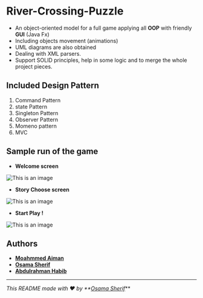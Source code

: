 # River-Crossing-Puzzle
- An object-oriented model for a full game applying all **OOP** with friendly **GUI** (Java Fx) 
- Including objects movement (animations)
- UML diagrams are also obtained
- Dealing with XML parsers.
- Support SOLID principles, help in some logic and to merge the whole project pieces.

## Included Design Pattern 
1. Command Pattern
2. state  Pattern
3. Singleton Pattern
4. Observer Pattern
5. Momeno pattern
6. MVC

## Sample run of the game
- **Welcome screen**

 ![This is an image](https://github.com/osamasherif22/River-Crossing-Puzzle/blob/master/Game_scenes/Welcome_screen.PNG) 
 
- **Story Choose screen**

 ![This is an image](https://github.com/osamasherif22/River-Crossing-Puzzle/blob/master/Game_scenes/Story_choose.PNG) 
 
- **Start Play !**

 ![This is an image](https://github.com/osamasherif22/River-Crossing-Puzzle/blob/master/Game_scenes/Game_screen.PNG) 


## Authors
- **[Moahmmed Aiman](https://github.com/MohammedAimanHESSin)**
- **[Osama Sherif](https://github.com/kevinwairi)**
- **[Abdulrahman Habib](https://github.com/habiib1999)**

---
_This README made with ❤️ by **[Osama Sherif](https://github.com/kevinwairi)_**
